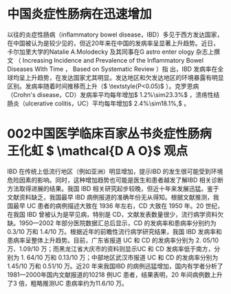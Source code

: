 # 中国炎症性肠病在迅速增加  
以往的炎症性肠病（inﬂammatory bowel disease，IBD）多见于西方发达国家，在中国被认为是较少见的，但近20年来在中国的发病率呈显著上升趋势。近日，卡尔加里大学的Natalie A.Molodecky 及其同事在G astro enter ology 杂志上撰文 （ Increasing Incidence and Prevalence of the Inﬂammatory  Bowel Diseases With Time ， Based on Systematic Review ）指 出，IBD 发病率在全球均呈上升趋势，在发达国家尤其明显。发达地区和欠发达地区的环境暴露有明显区别。发病率随着时间推移而上升（$ \textstyle(P<0.05)$ ）。克罗恩病（Crohn's disease，CD）发病率平均每年增加$ 1.2\%\sim23.3\%$ ，溃疡性结肠炎（ulcerative colitis，UC）平均每年增加$ 2.4\%\sim18.1\%,$ 。  
# 002中国医学临床百家丛书炎症性肠病 王化虹 $ \mathcal{D A O}$    观点  
IBD 在传统上低流行地区（例如亚洲）明显增加，提示IBD 的发生很可能受到环境危险因素的影响。同时，这种增加趋势也可能是医生和患者越发了解IBD 相关诊断方法取得进展的结果。我国 IBD 相关研究起步较晚，但近十年来发展迅猛。鉴于文献资料缺乏，我国最早 IBD 病例报道的准确年份无从得知。根据文献推测，我国最早 UC 患者的病例描述大致在 1936 年左右，CD 大致在 1950 年。20 世纪，在我国 IBD 曾被认为是罕见病，特别是 CD，文献发表数量很少，流行病学资料欠缺。1950—2002 年部分医院数据汇总后显示，CD 的发病率和患病率分别约为 0.3/10 万和 1.4/10 万。根据近年的前瞻性流行病学研究结果，我国 IBD 发病率和患病率呈整体上升趋势。目前，广东省报道 UC 和 CD 的发病率分别为 2. 05/10 万、1.09/10 万；而黑龙江省大庆市的资料则显示UC 和 CD 发病率低于南方，分别为 1. 64/10 万和 0.13/10 万；中部地区武汉市报道 UC 和 CD 的发病率分别为 1.45/10 万和 0.51/10 万。近20 年来我国IBD 的病例迅猛增加，国内有学者分析了1981—2000年国内文献报道的10218 例UC 患者，结果表明，20 年间病例数上升了3 倍，粗略推测UC 患病率约为11.6/10 万。  
